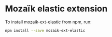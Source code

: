 # Mozaïk elastic extension

To install mozaik-ext-elastic from npm, run:

```bash
npm install --save mozaik-ext-elastic
```